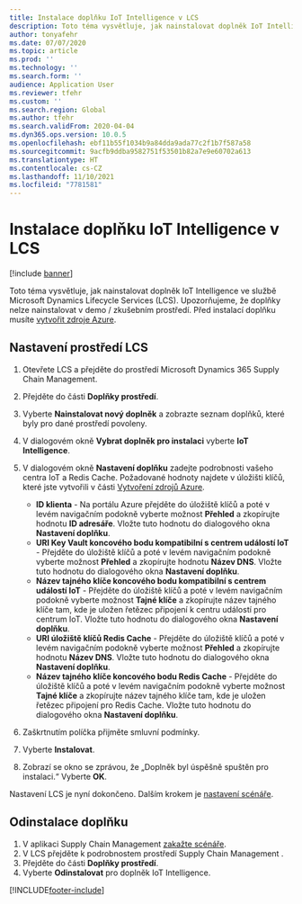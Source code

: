 ```yaml
---
title: Instalace doplňku IoT Intelligence v LCS
description: Toto téma vysvětluje, jak nainstalovat doplněk IoT Intelligence ve službě Microsoft Dynamics Lifecycle Services (LCS).
author: tonyafehr
ms.date: 07/07/2020
ms.topic: article
ms.prod: ''
ms.technology: ''
ms.search.form: ''
audience: Application User
ms.reviewer: tfehr
ms.custom: ''
ms.search.region: Global
ms.author: tfehr
ms.search.validFrom: 2020-04-04
ms.dyn365.ops.version: 10.0.5
ms.openlocfilehash: ebf11b55f1034b9a84dda9ada77c2f1b7f587a58
ms.sourcegitcommit: 9acfb9ddba9582751f53501b82a7e9e60702a613
ms.translationtype: HT
ms.contentlocale: cs-CZ
ms.lasthandoff: 11/10/2021
ms.locfileid: "7781581"
---
```

# <a name="install-the-iot-intelligence-add-in-in-lcs"></a>Instalace doplňku IoT Intelligence v LCS

[!include [banner](../../includes/banner.md)]

Toto téma vysvětluje, jak nainstalovat doplněk IoT Intelligence ve službě Microsoft Dynamics Lifecycle Services (LCS). Upozorňujeme, že doplňky nelze nainstalovat v demo / zkušebním prostředí. Před instalací doplňku musíte [vytvořit zdroje Azure](iot-azure-setup.md).

## <a name="set-up-the-lcs-environment"></a>Nastavení prostředí LCS

1. Otevřete LCS a přejděte do prostředí Microsoft Dynamics 365 Supply Chain Management.
2. Přejděte do části **Doplňky prostředí**.
3. Vyberte **Nainstalovat nový doplněk** a zobrazte seznam doplňků, které byly pro dané prostředí povoleny.
4. V dialogovém okně **Vybrat doplněk pro instalaci** vyberte **IoT Intelligence**.
5. V dialogovém okně **Nastavení doplňku** zadejte podrobnosti vašeho centra IoT a Redis Cache. Požadované hodnoty najdete v úložišti klíčů, které jste vytvořili v části [Vytvoření zdrojů Azure](iot-azure-setup.md).

    + **ID klienta** - Na portálu Azure přejděte do úložiště klíčů a poté v levém navigačním podokně vyberte možnost **Přehled** a zkopírujte hodnotu **ID adresáře**. Vložte tuto hodnotu do dialogového okna **Nastavení doplňku**.
    + **URI Key Vault koncového bodu kompatibilní s centrem událostí IoT** - Přejděte do úložiště klíčů a poté v levém navigačním podokně vyberte možnost **Přehled** a zkopírujte hodnotu **Název DNS**. Vložte tuto hodnotu do dialogového okna **Nastavení doplňku**.
    + **Název tajného klíče koncového bodu kompatibilní s centrem událostí IoT** - Přejděte do úložiště klíčů a poté v levém navigačním podokně vyberte možnost **Tajné klíče** a zkopírujte název tajného klíče tam, kde je uložen řetězec připojení k centru událostí pro centrum IoT. Vložte tuto hodnotu do dialogového okna **Nastavení doplňku**.
    + **URI úložiště klíčů Redis Cache** - Přejděte do úložiště klíčů a poté v levém navigačním podokně vyberte možnost **Přehled** a zkopírujte hodnotu **Název DNS**. Vložte tuto hodnotu do dialogového okna **Nastavení doplňku**.
    + **Název tajného klíče koncového bodu Redis Cache** - Přejděte do úložiště klíčů a poté v levém navigačním podokně vyberte možnost **Tajné klíče** a zkopírujte název tajného klíče tam, kde je uložen řetězec připojení pro Redis Cache. Vložte tuto hodnotu do dialogového okna **Nastavení doplňku**.

6. Zaškrtnutím políčka přijměte smluvní podmínky.
7. Vyberte **Instalovat**.
8. Zobrazí se okno se zprávou, že „Doplněk byl úspěšně spuštěn pro instalaci.“ Vyberte **OK**.

Nastavení LCS je nyní dokončeno. Dalším krokem je [nastavení scénáře](iot-scenario-setup.md).

## <a name="uninstall-the-add-in"></a><a id="uninstall-addin"></a>Odinstalace doplňku

1. V aplikaci Supply Chain Management [zakažte scénáře](iot-scenario-setup.md#disable-a-scenario).
2. V LCS přejděte k podrobnostem prostředí Supply Chain Management .
3. Přejděte do části **Doplňky prostředí**.
4. Vyberte **Odinstalovat** pro doplněk IoT Intelligence.


[!INCLUDE[footer-include](../../includes/footer-banner.md)]